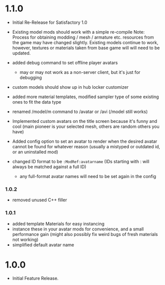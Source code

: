 # 1.1.0

- Initial Re-Release for Satisfactory 1.0

- Existing model mods should work with a simple re-compile
Note: Process for obtaining modding / mesh / armature etc. resources from the game may have changed slightly.
Existing models continue to work, however, textures or materials taken from base game will will need to be updated.

- added debug command to set offline player avatars
	- may or may not work as a non-server client, but it's just for debugging

- custom models should show up in hub locker customizer

- added more material templates, modified sampler type of some existing ones to fit the data type

- renamed /model/m command to /avatar or /avi (/model still works)

- Implemented custom avatars on the title screen because it's funny and cool (main pioneer is your selected mesh, others are random others you have)

- Added config option to set an avatar to render when the desired avatar cannot be found for whatever reason (usually a mistyped or outdated id, or an uninstalled mod)

- changed ID format to be `:ModRef:avatarname` (IDs starting with : will always be matched against a full ID)
	- any full-format avatar names will need to be set again in the config


### 1.0.2

- removed unused C++ filler

### 1.0.1

- added template Materials for easy instancing
 - instance these in your avatar mods for convenience, and a small performance gain (might also possibly fix weird bugs of fresh materials not working)
- simplified default avatar name

# 1.0.0

- Initial Feature Release.
